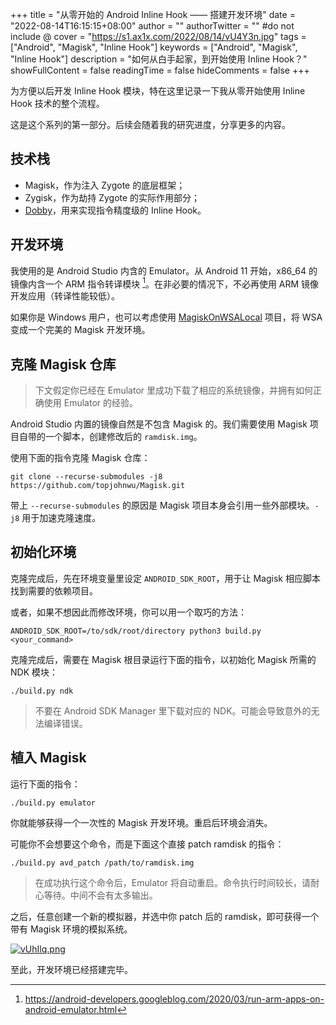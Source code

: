 +++
title = "从零开始的 Android Inline Hook —— 搭建开发环境"
date = "2022-08-14T16:15:15+08:00"
author = ""
authorTwitter = "" #do not include @
cover = "https://s1.ax1x.com/2022/08/14/vU4Y3n.jpg"
tags = ["Android", "Magisk", "Inline Hook"]
keywords = ["Android", "Magisk", "Inline Hook"]
description = "如何从白手起家，到开始使用 Inline Hook？"
showFullContent = false
readingTime = false
hideComments = false
+++

为方便以后开发 Inline Hook 模块，特在这里记录一下我从零开始使用 Inline Hook 技术的整个流程。

这是这个系列的第一部分。后续会随着我的研究进度，分享更多的内容。

## 技术栈
- Magisk，作为注入 Zygote 的底层框架；
- Zygisk，作为劫持 Zygote 的实际作用部分；
- [Dobby](https://github.com/jmpews/Dobby)，用来实现指令精度级的 Inline Hook。

## 开发环境
我使用的是 Android Studio 内含的 Emulator。从 Android 11 开始，x86_64 的镜像内含一个 ARM 指令转译模块 [^1]。在非必要的情况下，不必再使用 ARM 镜像开发应用（转译性能较低）。

如果你是 Windows 用户，也可以考虑使用 [MagiskOnWSALocal](https://github.com/LSPosed/MagiskOnWSALocal) 项目，将 WSA 变成一个完美的 Magisk 开发环境。


## 克隆 Magisk 仓库
> 下文假定你已经在 Emulator 里成功下载了相应的系统镜像，并拥有如何正确使用 Emulator 的经验。

Android Studio 内置的镜像自然是不包含 Magisk 的。我们需要使用 Magisk 项目自带的一个脚本，创建修改后的 ```ramdisk.img```。

使用下面的指令克隆 Magisk 仓库：
```shell-session
git clone --recurse-submodules -j8 https://github.com/topjohnwu/Magisk.git
```

带上 ``--recurse-submodules`` 的原因是 Magisk 项目本身会引用一些外部模块。``-j8`` 用于加速克隆速度。

## 初始化环境
克隆完成后，先在环境变量里设定 ``ANDROID_SDK_ROOT``，用于让 Magisk 相应脚本找到需要的依赖项目。

或者，如果不想因此而修改环境，你可以用一个取巧的方法：
```shell-session
ANDROID_SDK_ROOT=/to/sdk/root/directory python3 build.py <your_command>
```

克隆完成后，需要在 Magisk 根目录运行下面的指令，以初始化 Magisk 所需的 NDK 模块：
```shell-session
./build.py ndk
```

> 不要在 Android SDK Manager 里下载对应的 NDK。可能会导致意外的无法编译错误。

## 植入 Magisk
运行下面的指令：
```shell-session
./build.py emulator
```

你就能够获得一个一次性的 Magisk 开发环境。重启后环境会消失。

可能你不会想要这个命令，而是下面这个直接 patch ramdisk 的指令：
```shell-session
./build.py avd_patch /path/to/ramdisk.img
```

> 在成功执行这个命令后，Emulator 将自动重启。命令执行时间较长，请耐心等待。中间不会有太多输出。

之后，任意创建一个新的模拟器，并选中你 patch 后的 ramdisk，即可获得一个带有 Magisk 环境的模拟系统。

[![vUhIlq.png](https://s1.ax1x.com/2022/08/14/vUhIlq.png)](https://imgtu.com/i/vUhIlq)

至此，开发环境已经搭建完毕。

[^1]: https://android-developers.googleblog.com/2020/03/run-arm-apps-on-android-emulator.html